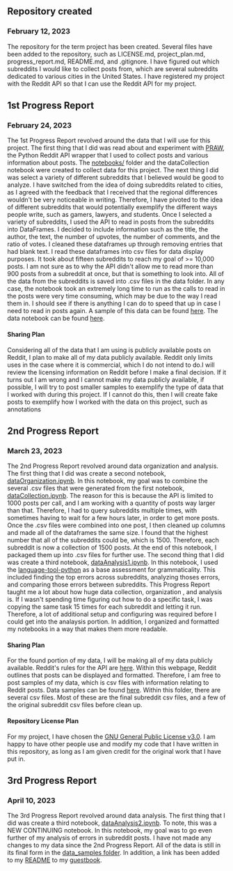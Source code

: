 ## Repository created 
### February 12, 2023
The repository for the term project has been created. Several files have been added to the repository, such as LICENSE.md, project_plan.md,
progress_report.md, README.md, and .gitignore. I have figured out which subreddits I would like to collect posts from, which are several
subreddits dedicated to various cities in the United States. I have registered my project with the Reddit API so that I can use the Reddit
API for my project.

## 1st Progress Report
### February 24, 2023

The 1st Progress Report revolved around the data that I will use for this project. The first thing that I did was read about and experiment 
with [PRAW](https://praw.readthedocs.io/en/stable/), the Python Reddit API wrapper that I used to collect posts and various information about posts. 
The [notebooks/](https://github.com/Data-Science-for-Linguists-2023/For-Reddit-Grammaticality-Analysis/tree/main/notebooks) folder and the dataCollection notebook were created to collect data for this project. The next thing I did was select a variety of different subreddits that I believed would be good to analyze. I have switched from the idea of doing subreddits related to cities, as I agreed with the feedback that I received that the regional differences wouldn't be very noticeable in writing. Therefore, I have pivoted to the idea of different subreddits that would potentially exemplify the different ways people write, such as gamers, lawyers, and students. Once I selected a variety of subreddits, I used the API to read in posts from the subreddits into DataFrames. I decided to include information such as the title, the author, the text, the number of upvotes, the number of comments, and the ratio of votes. I cleaned these dataframes up through removing entries that had blank text. I read these dataframes into csv
files for data display purposes. It took about fifteen subreddits to reach my goal of >= 10,000 posts. I am not sure as to why the API didn't allow me
to read more than 900 posts from a subreddit at once, but that is something to look into. All of the data from the subreddits is saved into .csv files
in the data folder. In any case, the notebook took an extremely long time to run as the calls to read in the posts were very time consuming, which may be due to the way I read them in. I should see if there is anything I can do to speed that up in case I need to read in posts again. A sample of this data can be found [here](https://github.com/Data-Science-for-Linguists-2023/For-Reddit-Grammaticality-Analysis/tree/main/data_samples). The data notebook can be found [here](https://github.com/Data-Science-for-Linguists-2023/For-Reddit-Grammaticality-Analysis/tree/main/notebooks).
#### Sharing Plan
Considering all of the data that I am using is publicly available posts on Reddit, I plan to make all of my data publicly available. Reddit only limits uses in the case where it is commercial, which I do not intend to do.I will review the licensing information on Reddit before I make a final decision. If
it turns out I am wrong and I cannot make my data publicly available, if possible, I will try to post smaller samples to exemplify the type of data
that I worked with during this project. If I cannot do this, then I will create fake posts to exemplify how I worked with the data on this project, such
as annotations

## 2nd Progress Report
### March 23, 2023

The 2nd Progress Report revolved around data organization and analysis. The first thing that I did was create a second notebook, [dataOrganization.ipynb](https://github.com/Data-Science-for-Linguists-2023/For-Reddit-Grammaticality-Analysis/blob/main/notebooks/dataOrganization.ipynb). In this notebook, my goal was to combine the several .csv files that were generated from the first notebook, [dataCollection.ipynb](https://github.com/Data-Science-for-Linguists-2023/For-Reddit-Grammaticality-Analysis/blob/main/notebooks/dataCollection.ipynb). The reason for this is because the API is limited to 1000 posts per call, and I am working with a quantity of posts way larger than that. Therefore, I had to query subreddits multiple times, with sometimes having to wait for a few hours later, in order to get more posts. Once the .csv files were combined into one post, I then cleaned up columns and made all of the dataframes the same size. I found that the highest number that all of the subreddits could be, which is 1500. Therefore, each subreddit is now a collection of 1500 posts. At the end of this notebook, I packaged them up into .csv files for further use. The second thing that I did was create a third notebook, [dataAnalysis1.ipynb](https://github.com/Data-Science-for-Linguists-2023/For-Reddit-Grammaticality-Analysis/blob/main/notebooks/dataAnalysis1.ipynb). In this notebook, I used the [language-tool-python](https://pypi.org/project/language-tool-python/) as a base assessment for grammaticality. This included finding the top errors across subreddits, analyzing thoses errors, and comparing those errors between subreddits. This Progress Report taught me a lot about how huge data collection, organization , and analysis is. If I wasn't spending time figuring out how to do a specific task, I was copying the same task 15 times for each subreddit and letting it run. Therefore, a lot of additional setup and configuring was required before I could get into the analaysis portion. In addition, I organized and formatted my notebooks in a way that makes them more readable.
#### Sharing Plan
For the found portion of my data, I will be making all of my data publicly available. Reddit's rules for the API are [here](https://docs.google.com/forms/d/e/1FAIpQLSezNdDNK1-P8mspSbmtC2r86Ee9ZRbC66u929cG2GX0T9UMyw/viewform). Within this webpage, Reddit outlines that posts can be displayed and formatted. Therefore, I am free to post samples of my data, which is csv files with information relating to Reddit posts. Data samples can be found [here](https://github.com/Data-Science-for-Linguists-2023/For-Reddit-Grammaticality-Analysis/tree/main/data_samples). Within this folder, there are several csv files. Most of these are the final subreddit csv files, and a few of the original subreddit csv files before clean up.
#### Repository License Plan
For my project, I have chosen the [GNU General Public License v3.0](https://github.com/Data-Science-for-Linguists-2023/For-Reddit-Grammaticality-Analysis/blob/main/LICENSE.md). I am happy to have other people use and modify my code that I have written in this repository, as long as I am given credit for the original work that I have put in.

## 3rd Progress Report
### April 10, 2023

The 3rd Progress Report revolved around data analysis. The first thing that I did was create a third notebook, [dataAnalysis2.ipynb](https://github.com/Data-Science-for-Linguists-2023/For-Reddit-Grammaticality-Analysis/blob/main/notebooks/dataAnalysis2.ipynb). To note, this was a NEW CONTINUING notebook. In this notebook, my goal was to go even further of my analysis of errors in subreddit posts. I have not made any changes to my data since the 2nd Progress Report. All of the data is still in its final form in the [data_samples folder](https://github.com/Data-Science-for-Linguists-2023/For-Reddit-Grammaticality-Analysis/tree/main/data_samples). In addition, a link has been added to my [README](https://github.com/Data-Science-for-Linguists-2023/For-Reddit-Grammaticality-Analysis/blob/main/README.md) to my [guestbook](https://github.com/Data-Science-for-Linguists-2023/Class-Lounge/blob/main/guestbooks/camryn.md).
####
